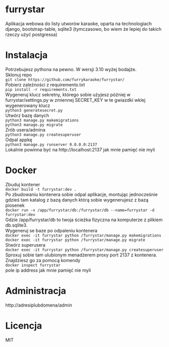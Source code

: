 # furrystar
Aplikacja webowa do listy utworów karaoke, oparta na technologiach django, bootstrap-table, sqlite3 (tymczasowo, bo wiem że lepiej do takich rzeczy użyć postgressa)
# Instalacja
Potrzebujesz pythona na pewno. W wersji 3.10 wyżej bodajże.<br>
Sklonuj repo <br>
`git clone https://github.com/furrykaraoke/furrystar/`<br>
Pobierz zależności z requirements.txt<br>
`pip install -r requirements.txt`<br>
Wygeneruj klucz sekretny, którego sobie użyjesz później w furrystar/settings.py w zmiennej SECRET_KEY w te gwiazdki wklej wygenerowany klucz<br>
`python3 generatesecret.py`<br>
Utwórz bazę danych<br>
`python3 manage.py makemigrations`<br>
`python3 manage.py migrate`<br>
Zrób usera/admina<br>
`python3 manage.py createsuperuser`<br>
Odpal appkę <br>
`python3 manage.py runserver 0.0.0.0:2137`<br>
Lokalnie powinna być na http://localhost:2137 jak mnie pamięć nie myli
# Docker
Zbuduj kontener<br>
`docker build -t furrystar:dev .`
<br>Po zbudowaniu kontenera sobie odpal aplikacje, montując jednocześnie gdzieś tam katalog z bazą danych którą sobie wygenerujesz z bazą piosenek<br>
`docker run -v /app/furrystar/db:/furrystar/db --name=furrystar -d furrystar:dev`<br>
Gdzie /app/furrystar/db to twoja ścieżka fizyczna na komputerze z plikiem db.sqlite3.<br>
Wygeneruj se baze po odpaleniu kontenera <br>
`docker exec -it furrystar python /furrystar/manage.py makemigrations`<br>
`docker exec -it furrystar python /furrystar/manage.py migrate`<br>
Stwórz superusera<br>
`docker exec -it furrystar python /furrystar/manage.py createsuperuser`<br>
Sproxuj sobie tam ulubionym menadżerem proxy port 2137 z kontenera. Znajdziesz go za pomocą komendy<br>
`docker inspect furrystar`<br>pole ip address jak mnie pamięć nie myli<br>
# Administracja
http://adresiplubdomena/admin
# Licencja
MIT

